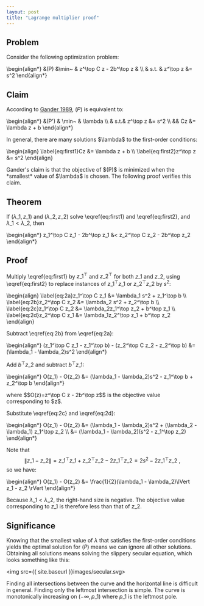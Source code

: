 ```yaml
---
layout: post
title: "Lagrange multiplier proof"
---
```


## Problem
Consider the following optimization problem:

<p>
\begin{align*}
&(P) &\min~ & z^\top C z - 2b^\top z & \\
& s.t. & z^\top z &= s^2
\end{align*}
</p>

## Claim
According to [Gander 1989][1], $(P)$ is equivalent to:

<p>
\begin{align*}
&(P') & \min~ & \lambda  \\
& s.t.& z^\top z &= s^2 \\
&& Cz &= \lambda z + b
\end{align*}
</p>
In general, there are many solutions $\lambda$ to the first-order conditions:

<p>
\begin{align}
\label{eq:first1}Cz &= \lambda z + b \\
\label{eq:first2}z^\top z &= s^2
\end{align}
</p>
Gander's claim is that the objective of $(P)$ is minimized when the *smallest* value of $\lambda$ is chosen. The following proof verifies this claim.

## Theorem
If $(\lambda\_1,z\_1)$ and $(\lambda\_2,z\_2)$ solve \eqref{eq:first1} and \eqref{eq:first2}, and $\lambda\_1 < \lambda\_2$, then

<p>
\begin{align*}
z_1^\top C z_1 - 2b^\top z_1 &< z_2^\top C z_2 - 2b^\top z_2
\end{align*}
</p>

## Proof
Multiply \eqref{eq:first1} by $z\_1^\top$ and $z\_2^\top$ for both $z\_1$ and $z\_2$, using \eqref{eq:first2} to replace instances of $z\_1^\top z\_1$ or $z\_2^\top z\_2$ by $s^2$:

<p>
\begin{align}
\label{eq:2a}z_1^\top C z_1 &= \lambda_1 s^2 + z_1^\top b \\
\label{eq:2b}z_2^\top C z_2 &= \lambda_2 s^2 + z_2^\top b \\
\label{eq:2c}z_1^\top C z_2 &= \lambda_2z_1^\top z_2 + b^\top z_1 \\
\label{eq:2d}z_2^\top C z_1 &= \lambda_1z_2^\top z_1 + b^\top z_2 \end{align}
</p>

Subtract \eqref{eq:2b} from \eqref{eq:2a}:

<p>
\begin{align*}
(z_1^\top C z_1 - z_1^\top b) - (z_2^\top C z_2 - z_2^\top b) &= (\lambda_1 - \lambda_2)s^2
\end{align*}
</p>

Add $b^\top z\_2$ and subtract $b^\top z\_1$:

<p>
\begin{align*}
O(z_1) - O(z_2) &= (\lambda_1 - \lambda_2)s^2 - z_1^\top b + z_2^\top b
\end{align*}
</p>
where $$O(z)=z^\top C z - 2b^\top z$$ is the objective value corresponding to $z$.

Substitute \eqref{eq:2c} and \eqref{eq:2d}:

<p>
\begin{align*}
O(z_1) - O(z_2) &= (\lambda_1 - \lambda_2)s^2 + (\lambda_2 - \lambda_1) z_1^\top z_2 \\
&=  (\lambda_1 - \lambda_2)(s^2 - z_1^\top z_2)
\end{align*}
</p>

Note that $$\lVert z\_1 - z\_2 \rVert = z\_1^\top z\_1 + z\_2^\top z\_2 - 2z\_1^\top z\_2 = 2s^2 - 2z\_1^\top z\_2~,$$ so we have:

<p>
\begin{align*}
O(z_1) - O(z_2) &= \frac{1}{2}(\lambda_1 - \lambda_2)\lVert z_1 - z_2 \rVert
\end{align*}
</p>

Because $\lambda\_1 < \lambda\_2$, the right-hand size is negative. The objective value corresponding to $z\_1$ is therefore less than that of $z\_2$.

## Significance
Knowing that the smallest value of $\lambda$ that satisfies the first-order conditions yields the optimal solution for $(P)$ means we can ignore all other solutions. Obtaining all solutions means solving the slippery secular equation, which looks something like this:

<img src={{ site.baseurl }}images/secular.svg>

Finding all intersections between the curve and the horizontal line is difficult in general. Finding only the leftmost intersection is simple. The curve is monotonically increasing on $(-\infty,p\_1)$ where $p\_1$ is the leftmost pole.

[1]: http://e-collection.library.ethz.ch/eserv/eth:3179/eth-3179-01.pdf?pid=eth:3179&dsID=eth-3179-01.pdf
